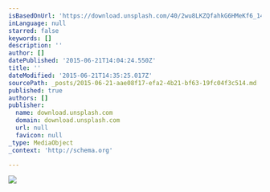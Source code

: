 ```yaml
---
isBasedOnUrl: 'https://download.unsplash.com/40/2wu8LKZQfahkG6HMeKf6_14546548685_aea346dd84_o.jpg'
inLanguage: null
starred: false
keywords: []
description: ''
author: []
datePublished: '2015-06-21T14:04:24.550Z'
title: ''
dateModified: '2015-06-21T14:35:25.017Z'
sourcePath: _posts/2015-06-21-aae08f17-efa2-4b21-bf63-19fc04f3c514.md
published: true
authors: []
publisher:
  name: download.unsplash.com
  domain: download.unsplash.com
  url: null
  favicon: null
_type: MediaObject
_context: 'http://schema.org'

---
```

![](https://download.unsplash.com/40/2wu8LKZQfahkG6HMeKf6_14546548685_aea346dd84_o.jpg)